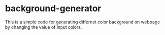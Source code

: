 # background-generator
This is a simple code for generating differnet color background on webpage
by changing the value of input colors.

